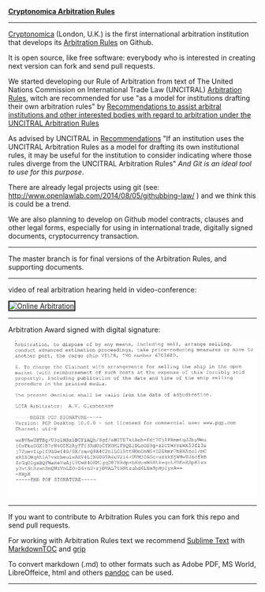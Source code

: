 
**[Cryptonomica Arbitration Rules](Arbitration_Rules/Cryptonomica/Cryptonomica-Arbitration-Rules.EN.clearsigned.md)**

-----------------------------------------------------------------------------

[Cryptonomica](https://cryptonomica.net) (London, U.K.) is the first international arbitration institution that develops its [Arbitration Rules](Arbitration_Rules/Cryptonomica/Cryptonomica-Arbitration-Rules.EN.clearsigned.md) on Github.

It is open source, like free software: everybody who is interested in creating next version can fork and send pull requests.

We started developing our Rule of Arbitration from text of The United Nations Commission on International Trade Law (UNCITRAL) [Arbitration Rules](http://www.uncitral.org/uncitral/en/uncitral_texts/arbitration/2010Arbitration_rules.html), witch are recommended for use "as a model for institutions drafting their own arbitration rules" by [Recommendations to assist arbitral institutions and other interested bodies with regard to arbitration under the UNCITRAL Arbitration Rules](http://www.uncitral.org/uncitral/en/uncitral_texts/arbitration/2012Recommendations.html)

As advised by UNCITRAL in [Recommendations](http://www.uncitral.org/pdf/english/texts/arbitration/arb-recommendation-2012/13-80327-Recommendations-Arbitral-Institutions-e.pdf) "If an institution uses the UNCITRAL Arbitration Rules as a model for drafting its own institutional rules, it may be useful for the institution to consider indicating where those rules diverge from the
UNCITRAL Arbitration Rules" *And Git is an ideal tool to use for this purpose*.

There are already legal projects using git (see: http://www.openlawlab.com/2014/08/05/githubbing-law/ ) and we think this is could be a trend.

We are also planning to develop on Github model contracts, clauses and other legal forms, especially for using in international trade, digitally signed documents, cryptocurrency transaction.

-----------------------------------------------------------------------------

The master branch is for final versions of the Arbitration Rules, and supporting documents.

----------------------------------------------------------------------------

video of real arbitration hearing held in video-conference:

<a href="http://www.youtube.com/watch?feature=player_embedded&v=oITyQTWyBhw" target="_blank">
	<img src="http://img.youtube.com/vi/oITyQTWyBhw/0.jpg" alt="Online Arbitration" width="640" height="360" border="2" />
</a>

-----------------------------------------------------------------------------
Arbitration Award signed with digital signature:

![Arbitration Award signed with digital signature](img/pgp.on.arbitration.award.png "Arbitration Award signed with digital signature")

-----------------------------------------------------------------------------

If you want to contribute to Arbitration Rules you can fork this repo and send pull requests. 

For working with Arbitration Rules text we recommend [Sublime Text](https://www.sublimetext.com) with [MarkdownTOC](https://packagecontrol.io/packages/MarkdownTOC) and [grip](https://github.com/joeyespo/grip)

To convert markdown (.md) to other formats such as Adobe PDF, MS World, LibreOffeice, html and others [pandoc](https://pandoc.org) can be used.

-------------------------------------------------------------------------------
